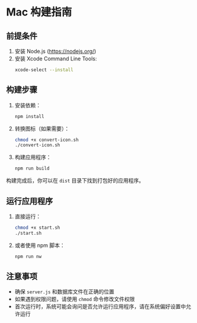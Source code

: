 # Mac 构建指南

## 前提条件

1. 安装 Node.js (https://nodejs.org/)
2. 安装 Xcode Command Line Tools:
   ```bash
   xcode-select --install
   ```

## 构建步骤

1. 安装依赖：
   ```bash
   npm install
   ```

2. 转换图标（如果需要）：
   ```bash
   chmod +x convert-icon.sh
   ./convert-icon.sh
   ```

3. 构建应用程序：
   ```bash
   npm run build
   ```

构建完成后，你可以在 `dist` 目录下找到打包好的应用程序。

## 运行应用程序

1. 直接运行：
   ```bash
   chmod +x start.sh
   ./start.sh
   ```

2. 或者使用 npm 脚本：
   ```bash
   npm run nw
   ```

## 注意事项

- 确保 `server.js` 和数据库文件在正确的位置
- 如果遇到权限问题，请使用 `chmod` 命令修改文件权限
- 首次运行时，系统可能会询问是否允许运行应用程序，请在系统偏好设置中允许运行 